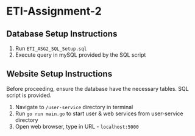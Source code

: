 # ETI-Assignment-2

## Database Setup Instructions
1. Run `ETI_ASG2_SQL_Setup.sql`
2. Execute query in mySQL provided by the SQL script

## Website Setup Instructions
Before proceeding, ensure the database have the necessary tables. SQL script is provided.
1. Navigate to `/user-service` directory in terminal
2. Run `go run main.go` to start user & web services from user-service directory
3. Open web browser, type in URL - `localhost:5000`





